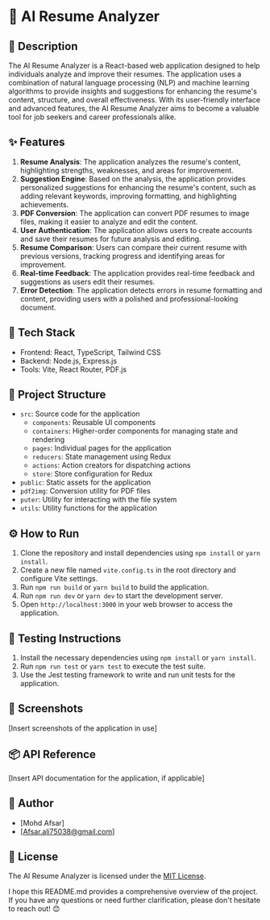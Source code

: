 🚀 **AI Resume Analyzer**
=======================

📖 **Description**
----------------

The AI Resume Analyzer is a React-based web application designed to help individuals analyze and improve their resumes. The application uses a combination of natural language processing (NLP) and machine learning algorithms to provide insights and suggestions for enhancing the resume's content, structure, and overall effectiveness. With its user-friendly interface and advanced features, the AI Resume Analyzer aims to become a valuable tool for job seekers and career professionals alike.

✨ **Features**
----------------

1. **Resume Analysis**: The application analyzes the resume's content, highlighting strengths, weaknesses, and areas for improvement.
2. **Suggestion Engine**: Based on the analysis, the application provides personalized suggestions for enhancing the resume's content, such as adding relevant keywords, improving formatting, and highlighting achievements.
3. **PDF Conversion**: The application can convert PDF resumes to image files, making it easier to analyze and edit the content.
4. **User Authentication**: The application allows users to create accounts and save their resumes for future analysis and editing.
5. **Resume Comparison**: Users can compare their current resume with previous versions, tracking progress and identifying areas for improvement.
6. **Real-time Feedback**: The application provides real-time feedback and suggestions as users edit their resumes.
7. **Error Detection**: The application detects errors in resume formatting and content, providing users with a polished and professional-looking document.

🧰 **Tech Stack**
----------------

* Frontend: React, TypeScript, Tailwind CSS
* Backend: Node.js, Express.js
* Tools: Vite, React Router, PDF.js

📁 **Project Structure**
-------------------------

* `src`: Source code for the application
	+ `components`: Reusable UI components
	+ `containers`: Higher-order components for managing state and rendering
	+ `pages`: Individual pages for the application
	+ `reducers`: State management using Redux
	+ `actions`: Action creators for dispatching actions
	+ `store`: Store configuration for Redux
* `public`: Static assets for the application
* `pdf2img`: Conversion utility for PDF files
* `puter`: Utility for interacting with the file system
* `utils`: Utility functions for the application

⚙️ **How to Run**
-----------------

1. Clone the repository and install dependencies using `npm install` or `yarn install`.
2. Create a new file named `vite.config.ts` in the root directory and configure Vite settings.
3. Run `npm run build` or `yarn build` to build the application.
4. Run `npm run dev` or `yarn dev` to start the development server.
5. Open `http://localhost:3000` in your web browser to access the application.

🧪 **Testing Instructions**
---------------------------

1. Install the necessary dependencies using `npm install` or `yarn install`.
2. Run `npm run test` or `yarn test` to execute the test suite.
3. Use the Jest testing framework to write and run unit tests for the application.

📸 **Screenshots**
-----------------

[Insert screenshots of the application in use]

📦 **API Reference**
-------------------

[Insert API documentation for the application, if applicable]

👤 **Author**
-------------

* [Mohd Afsar]
* [Afsar.ali75038@gmail.com]

📝 **License**
--------------

The AI Resume Analyzer is licensed under the [MIT License](https://opensource.org/licenses/MIT).

I hope this README.md provides a comprehensive overview of the project. If you have any questions or need further clarification, please don't hesitate to reach out! 😊
